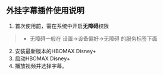 ## 外挂字幕插件使用说明

1. 首次使用前，需在系统中开启**无障碍**权限
> + 无障碍一般在 设置->设备偏好->无障碍 的服务标签下面
2. 安装最新版本的HBOMAX Disney+
3. 启动HBOMAX Disney+ 
4. 播放视频并选择字幕。
